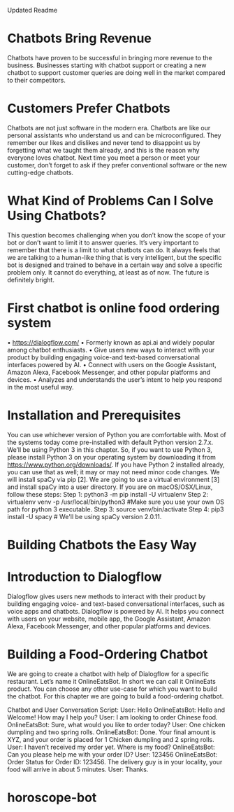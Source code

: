 


Updated Readme


# Chatbots Bring Revenue
Chatbots have proven to be successful in bringing more revenue to the business. Businesses starting with chatbot support or creating a new chatbot to support customer queries are doing well in the market compared to their competitors.
# 
# Customers Prefer Chatbots
Chatbots are not just software in the modern era. Chatbots are like our personal assistants who understand us and can be microconfigured. They remember our likes and dislikes and never tend to disappoint us by forgetting what we taught them already, and this is the reason why everyone loves chatbot. Next time you meet a person or meet your customer, don’t forget to ask if they prefer conventional software or the new cutting-edge chatbots. 

# What Kind of Problems Can I Solve Using Chatbots?
This question becomes challenging when you don’t know the scope of your bot or don’t want to limit it to answer queries.
It’s very important to remember that there is a limit to what chatbots can do. It always feels that we are talking to a human-like thing that is very intelligent, but the specific bot is designed and trained to behave in a certain way and solve a specific problem only. It cannot do everything, at least as of now. The future is definitely bright.

# First chatbot is online food ordering system
•	https://dialogflow.com/ 
•	Formerly known as api.ai and widely popular among chatbot enthusiasts.
•	Give users new ways to interact with your product by building engaging voice-and text-based conversational interfaces powered by AI.
•	Connect with users on the Google Assistant, Amazon Alexa, Facebook Messenger, and other popular platforms and devices.
•	Analyzes and understands the user’s intent to help you respond in the most useful way.

# Installation and Prerequisites 


You can use whichever version of Python you are comfortable with. Most of the systems today come pre-installed with default Python version 2.7.x. We’ll be using Python 3 in this chapter. So, if you want to use Python 3, please install Python 3 on your operating system by downloading it from https://www.python.org/downloads/. If you have Python 2 installed already, you can use that as well; it may or may not need minor code changes.
We will install spaCy via pip [2].
We are going to use a virtual environment [3] and install spaCy into a user directory.
If you are on macOS/OSX/Linux, follow these steps:
Step 1: python3 -m pip install -U virtualenv
Step 2: virtualenv venv -p /usr/local/bin/python3 #Make sure you use your  own OS path for python 3 executable.
Step 3: source venv/bin/activate Step 4: pip3 install -U spacy # We'll be using spaCy version 2.0.11.

# Building Chatbots the Easy Way
# Introduction to Dialogflow 
  Dialogflow gives users new methods to interact with their product by building engaging voice- and text-based conversational interfaces, such as voice apps and chatbots. Dialogflow is powered by AI. It helps you connect with users on your website, mobile app, the Google Assistant, Amazon Alexa, Facebook Messenger, and other popular platforms and devices.

# Building a Food-Ordering Chatbot
We are going to create a chatbot with help of Dialogflow for a specific restaurant. Let’s name it OnlineEatsBot. In short we can call it OnlineEats product. You can choose any other use-case for which you want to build the chatbot. For this chapter we are going to build a food-ordering chatbot.

Chatbot and User Conversation Script:
  User: Hello
  OnlineEatsBot: Hello and Welcome! How may I help you?
  User: I am looking to order Chinese food.
  OnlineEatsBot: Sure, what would you like to order today?
  User: One chicken dumpling and two spring rolls.
  OnlineEatsBot: Done. Your final amount is XYZ, and your order is placed for 1 Chicken dumpling and 2 spring rolls.
  User: I haven’t received my order yet. Where is my food?
  OnlineEatsBot: Can you please help me with your order ID?
  User: 123456
  OnlineEatsBot: Order Status for Order ID: 123456. The delivery guy is in your locality, your food will arrive in about 5 minutes.
  User: Thanks.



# horoscope-bot
